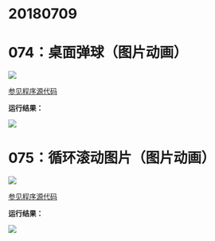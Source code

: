 # 20180709

# 074：桌面弹球（图片动画）

<img src="http://image.renkaigis.com/keepcoding/2018070901.png">

<a href="https://github.com/renkaigis/KeepCoding/tree/master/2018/07/09" target="_blank">参见程序源代码</a>

**运行结果：**

<img src="http://image.renkaigis.com/keepcoding/2018070902.png">

# 075：循环滚动图片（图片动画）

<img src="http://image.renkaigis.com/keepcoding/2018070903.png">

<a href="https://github.com/renkaigis/KeepCoding/tree/master/2018/07/09" target="_blank">参见程序源代码</a>

**运行结果：**

<img src="http://image.renkaigis.com/keepcoding/2018070904.png">